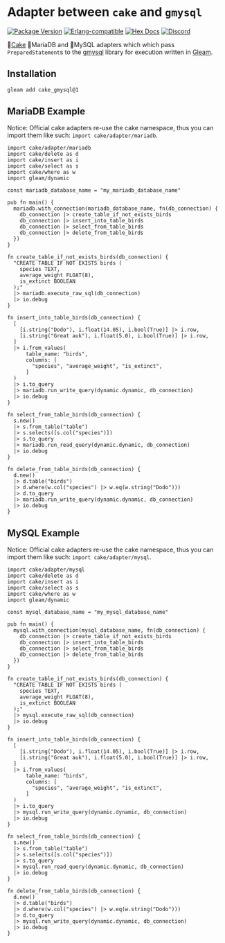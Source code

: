# Adapter between `cake` and `gmysql`

[![Package <a href="https://github.com/inoas/gleam-cake-pgo/releases"><img src="https://img.shields.io/github/release/inoas/gleam-cake-gmysql" alt="GitHub release"></a> Version](https://img.shields.io/hexpm/v/cake_gmysql)](https://hex.pm/packages/cake_gmysql)
[![Erlang-compatible](https://img.shields.io/badge/target-erlang-b83998)](https://www.erlang.org/)
[![Hex Docs](https://img.shields.io/badge/hex-docs-ffaff3)](https://hexdocs.pm/cake_gmysql/)
[![Discord](https://img.shields.io/discord/768594524158427167?label=discord%20chat&amp;color=5865F2)](https://discord.gg/Fm8Pwmy)

<!--
[![CI Test](https://github.com/inoas/gleam-cake-gmysql/actions/workflows/test.yml/badge.svg?branch=main&amp;event=push)](https://github.com/inoas/gleam-cake-gmysql/actions/workflows/test.yml)
-->

🎂[Cake](http://hex.pm/packages/cake) 🦭MariaDB and 🐬MySQL adapters which which pass `PreparedStatement`s to the [gmysql](http://hex.pm/packages/gmysql) library for execution written in [Gleam](https://gleam.run/).

## Installation

```sh
gleam add cake_gmysql@1
```

## MariaDB Example

Notice: Official cake adapters re-use the cake namespace, thus you can import
them like such: `import cake/adapter/mariadb`.

```gleam
import cake/adapter/mariadb
import cake/delete as d
import cake/insert as i
import cake/select as s
import cake/where as w
import gleam/dynamic

const mariadb_database_name = "my_mariadb_database_name"

pub fn main() {
  mariadb.with_connection(mariadb_database_name, fn(db_connection) {
    db_connection |> create_table_if_not_exists_birds
    db_connection |> insert_into_table_birds
    db_connection |> select_from_table_birds
    db_connection |> delete_from_table_birds
  })
}

fn create_table_if_not_exists_birds(db_connection) {
  "CREATE TABLE IF NOT EXISTS birds (
    species TEXT,
    average_weight FLOAT(8),
    is_extinct BOOLEAN
  );"
  |> mariadb.execute_raw_sql(db_connection)
  |> io.debug
}

fn insert_into_table_birds(db_connection) {
  [
    [i.string("Dodo"), i.float(14.05), i.bool(True)] |> i.row,
    [i.string("Great auk"), i.float(5.0), i.bool(True)] |> i.row,
  ]
  |> i.from_values(
      table_name: "birds",
      columns: [
        "species", "average_weight", "is_extinct",
      ]
  )
  |> i.to_query
  |> mariadb.run_write_query(dynamic.dynamic, db_connection)
  |> io.debug
}

fn select_from_table_birds(db_connection) {
  s.new()
  |> s.from_table("table")
  |> s.selects([s.col("species")])
  |> s.to_query
  |> mariadb.run_read_query(dynamic.dynamic, db_connection)
  |> io.debug
}

fn delete_from_table_birds(db_connection) {
  d.new()
  |> d.table("birds")
  |> d.where(w.col("species") |> w.eq(w.string("Dodo")))
  |> d.to_query
  |> mariadb.run_write_query(dynamic.dynamic, db_connection)
  |> io.debug
}
```

## MySQL Example

Notice: Official cake adapters re-use the cake namespace, thus you can import
them like such: `import cake/adapter/mysql`.

```gleam
import cake/adapter/mysql
import cake/delete as d
import cake/insert as i
import cake/select as s
import cake/where as w
import gleam/dynamic

const mysql_database_name = "my_mysql_database_name"

pub fn main() {
  mysql.with_connection(mysql_database_name, fn(db_connection) {
    db_connection |> create_table_if_not_exists_birds
    db_connection |> insert_into_table_birds
    db_connection |> select_from_table_birds
    db_connection |> delete_from_table_birds
  })
}

fn create_table_if_not_exists_birds(db_connection) {
  "CREATE TABLE IF NOT EXISTS birds (
    species TEXT,
    average_weight FLOAT(8),
    is_extinct BOOLEAN
  );"
  |> mysql.execute_raw_sql(db_connection)
  |> io.debug
}

fn insert_into_table_birds(db_connection) {
  [
    [i.string("Dodo"), i.float(14.05), i.bool(True)] |> i.row,
    [i.string("Great auk"), i.float(5.0), i.bool(True)] |> i.row,
  ]
  |> i.from_values(
      table_name: "birds",
      columns: [
        "species", "average_weight", "is_extinct",
      ]
  )
  |> i.to_query
  |> mysql.run_write_query(dynamic.dynamic, db_connection)
  |> io.debug
}

fn select_from_table_birds(db_connection) {
  s.new()
  |> s.from_table("table")
  |> s.selects([s.col("species")])
  |> s.to_query
  |> mysql.run_read_query(dynamic.dynamic, db_connection)
  |> io.debug
}

fn delete_from_table_birds(db_connection) {
  d.new()
  |> d.table("birds")
  |> d.where(w.col("species") |> w.eq(w.string("Dodo")))
  |> d.to_query
  |> mysql.run_write_query(dynamic.dynamic, db_connection)
  |> io.debug
}
```
